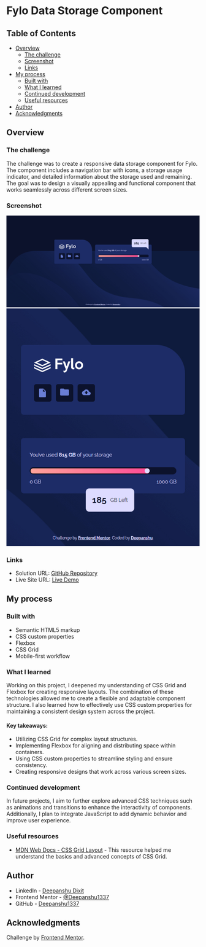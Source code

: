 # Fylo Data Storage Component

## Table of Contents

- [Overview](#overview)
  - [The challenge](#the-challenge)
  - [Screenshot](#screenshot)
  - [Links](#links)
- [My process](#my-process)
  - [Built with](#built-with)
  - [What I learned](#what-i-learned)
  - [Continued development](#continued-development)
  - [Useful resources](#useful-resources)
- [Author](#author)
- [Acknowledgments](#acknowledgments)

## Overview

### The challenge

The challenge was to create a responsive data storage component for Fylo. The component includes a navigation bar with icons, a storage usage indicator, and detailed information about the storage used and remaining. The goal was to design a visually appealing and functional component that works seamlessly across different screen sizes.

### Screenshot

![Desktop](./design/desktop.jpg)
![mobile](./design/mobile.jpg)

### Links

- Solution URL: [GitHub Repository](https://github.com/Deepanshu1337/fylo-data-storage-component-master)
- Live Site URL: [Live Demo](https://your-live-demo-url.com)

## My process

### Built with

- Semantic HTML5 markup
- CSS custom properties
- Flexbox
- CSS Grid
- Mobile-first workflow

### What I learned

Working on this project, I deepened my understanding of CSS Grid and Flexbox for creating responsive layouts. The combination of these technologies allowed me to create a flexible and adaptable component structure. I also learned how to effectively use CSS custom properties for maintaining a consistent design system across the project.

#### Key takeaways:
- Utilizing CSS Grid for complex layout structures.
- Implementing Flexbox for aligning and distributing space within containers.
- Using CSS custom properties to streamline styling and ensure consistency.
- Creating responsive designs that work across various screen sizes.

### Continued development

In future projects, I aim to further explore advanced CSS techniques such as animations and transitions to enhance the interactivity of components. Additionally, I plan to integrate JavaScript to add dynamic behavior and improve user experience.

### Useful resources

- [MDN Web Docs - CSS Grid Layout](https://developer.mozilla.org/en-US/docs/Web/CSS/CSS_Grid_Layout) - This resource helped me understand the basics and advanced concepts of CSS Grid.
## Author

- LinkedIn - [Deepanshu Dixit](https://www.linkedin.com/in/deepanshudixit280/)
- Frontend Mentor - [@Deepanshu1337](https://www.frontendmentor.io/profile/Deepanshu1337)
- GitHub - [Deepanshu1337](https://github.com/Deepanshu1337)

## Acknowledgments

Challenge by [Frontend Mentor](https://www.frontendmentor.io?ref=challenge).

